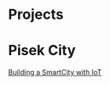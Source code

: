 # Projects

# Pisek City

[Building a SmartCity with IoT](https://www.openstack.org/videos/video/building-a-smartcity-with-iot)
